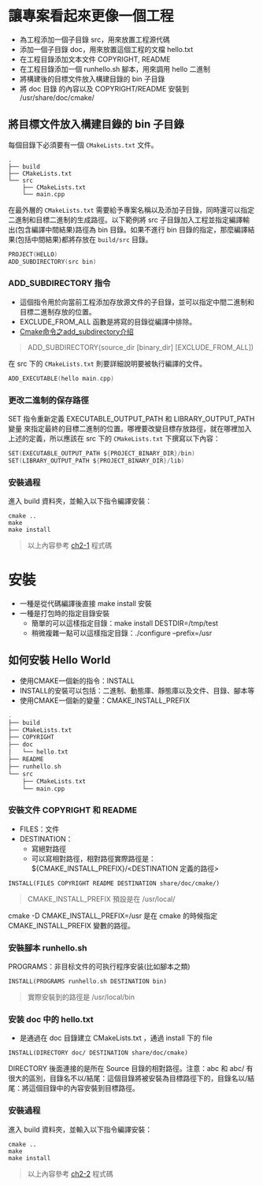 # 讓專案看起來更像一個工程

- 為工程添加一個子目錄 src，用來放置工程源代碼
- 添加一個子目錄 doc，用來放置這個工程的文檔 hello.txt
- 在工程目錄添加文本文件 COPYRIGHT, README
- 在工程目錄添加一個 runhello.sh 腳本，用來調用 hello 二進制
- 將構建後的目標文件放入構建目錄的 bin 子目錄
- 將 doc 目錄 的內容以及 COPYRIGHT/README 安裝到 /usr/share/doc/cmake/

## 將目標文件放入構建目錄的 bin 子目錄
每個目錄下必須要有一個 `CMakeLists.txt` 文件。

```
.
├── build
├── CMakeLists.txt
└── src
    ├── CMakeLists.txt
    └── main.cpp
```

在最外層的 `CMakeLists.txt` 需要給予專案名稱以及添加子目錄，同時還可以指定二進制和目標二進制的生成路徑。以下範例將 src 子目錄加入工程並指定編譯輸出(包含編譯中間結果)路徑為 bin 目錄。如果不進行 bin 目錄的指定，那麼編譯結果(包括中間結果)都將存放在 `build/src` 目錄。

```c
PROJECT(HELLO)
ADD_SUBDIRECTORY(src bin)
```

### ADD_SUBDIRECTORY 指令
- 這個指令用於向當前工程添加存放源文件的子目錄，並可以指定中間二進制和目標二進制存放的位置。
- EXCLUDE_FROM_ALL 函數是將寫的目錄從編譯中排除。
- [Cmake命令之add_subdirectory介绍](https://www.jianshu.com/p/07acea4e86a3)

> ADD_SUBDIRECTORY(source_dir [binary_dir] [EXCLUDE_FROM_ALL])

在 src 下的 `CMakeLists.txt` 則要詳細說明要被執行編譯的文件。

```c
ADD_EXECUTABLE(hello main.cpp)
```

### 更改二進制的保存路徑
SET 指令重新定義 EXECUTABLE_OUTPUT_PATH 和 LIBRARY_OUTPUT_PATH 變量 來指定最終的目標二進制的位置。哪裡要改變目標存放路徑，就在哪裡加入上述的定義，所以應該在 src 下的 `CMakeLists.txt` 下撰寫以下內容：

```c
SET(EXECUTABLE_OUTPUT_PATH ${PROJECT_BINARY_DIR}/bin)
SET(LIBRARY_OUTPUT_PATH ${PROJECT_BINARY_DIR}/lib)
```

### 安裝過程
進入 build 資料夾，並輸入以下指令編譯安裝：

```
cmake ..
make
make install
```

> 以上內容參考 [ch2-1](./ch2-1/) 程式碼

# 安裝
- 一種是從代碼編譯後直接 make install 安裝
- 一種是打包時的指定目錄安裝
    - 簡單的可以這樣指定目錄：make install DESTDIR=/tmp/test
    - 稍微複雜一點可以這樣指定目錄：./configure –prefix=/usr

## 如何安裝 Hello World
- 使用CMAKE一個新的指令：INSTALL
- INSTALL的安裝可以包括：二進制、動態庫、靜態庫以及文件、目錄、腳本等
- 使用CMAKE一個新的變量：CMAKE_INSTALL_PREFIX

```c
.
├── build
├── CMakeLists.txt
├── COPYRIGHT
├── doc
│   └── hello.txt
├── README
├── runhello.sh
└── src
    ├── CMakeLists.txt
    └── main.cpp
```

### 安裝文件 COPYRIGHT 和 README
- FILES：文件
- DESTINATION：
  - 寫絕對路徑
  - 可以寫相對路徑，相對路徑實際路徑是：${CMAKE_INSTALL_PREFIX}/<DESTINATION 定義的路徑>

```
INSTALL(FILES COPYRIGHT README DESTINATION share/doc/cmake/)
```

> CMAKE_INSTALL_PREFIX  預設是在 /usr/local/

cmake -D CMAKE_INSTALL_PREFIX=/usr 是在 cmake 的時候指定 CMAKE_INSTALL_PREFIX 變數的路徑。

### 安裝腳本 runhello.sh

PROGRAMS：非目标文件的可执行程序安装(比如腳本之類)

```
INSTALL(PROGRAMS runhello.sh DESTINATION bin)
```

> 實際安裝到的路徑是 /usr/local/bin

### 安装 doc 中的 hello.txt
- 是通過在 doc 目錄建立 CMakeLists.txt ，通過 install 下的 file

```    
INSTALL(DIRECTORY doc/ DESTINATION share/doc/cmake)
``` 

DIRECTORY 後面連接的是所在 Source 目錄的相對路徑。注意：abc 和 abc/ 有很大的區別，目錄名不以/結尾：這個目錄將被安裝為目標路徑下的，目錄名以/結尾：將這個目錄中的內容安裝到目標路徑。

### 安裝過程
進入 build 資料夾，並輸入以下指令編譯安裝：

```
cmake ..
make
make install
```

> 以上內容參考 [ch2-2](./ch2-2/) 程式碼